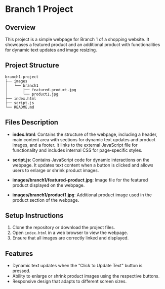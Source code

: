 # Branch 1 Project

## Overview
This project is a simple webpage for Branch 1 of a shopping website. It showcases a featured product and an additional product with functionalities for dynamic text updates and image resizing.

## Project Structure
```
branch1-project
├── images
│   └── branch1
│       ├── featured-product.jpg
│       └── product1.jpg
├── index.html
├── script.js
└── README.md
```

## Files Description

- **index.html**: Contains the structure of the webpage, including a header, main content area with sections for dynamic text updates and product images, and a footer. It links to the external JavaScript file for functionality and includes internal CSS for page-specific styles.

- **script.js**: Contains JavaScript code for dynamic interactions on the webpage. It updates text content when a button is clicked and allows users to enlarge or shrink product images.

- **images/branch1/featured-product.jpg**: Image file for the featured product displayed on the webpage.

- **images/branch1/product1.jpg**: Additional product image used in the product section of the webpage.

## Setup Instructions
1. Clone the repository or download the project files.
2. Open `index.html` in a web browser to view the webpage.
3. Ensure that all images are correctly linked and displayed.

## Features
- Dynamic text updates when the "Click to Update Text" button is pressed.
- Ability to enlarge or shrink product images using the respective buttons.
- Responsive design that adapts to different screen sizes.